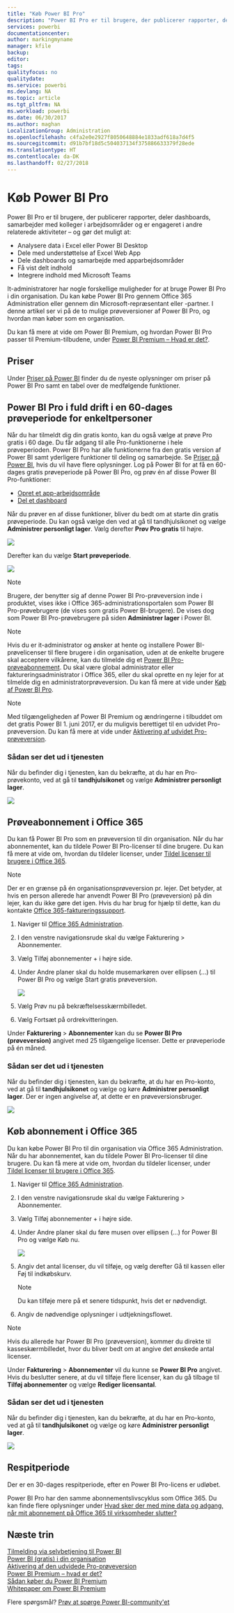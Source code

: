 ```yaml
---
title: "Køb Power BI Pro"
description: "Power BI Pro er til brugere, der publicerer rapporter, deler dashboards, samarbejder med kolleger i arbejdsområder og er engageret i andre relaterede aktiviteter."
services: powerbi
documentationcenter: 
author: markingmyname
manager: kfile
backup: 
editor: 
tags: 
qualityfocus: no
qualitydate: 
ms.service: powerbi
ms.devlang: NA
ms.topic: article
ms.tgt_pltfrm: NA
ms.workload: powerbi
ms.date: 06/30/2017
ms.author: maghan
LocalizationGroup: Administration
ms.openlocfilehash: c4fa2e0e2927f8050648884e1833adf618a7d4f5
ms.sourcegitcommit: d91b7bf18d5c504037134f375886633379f28ede
ms.translationtype: HT
ms.contentlocale: da-DK
ms.lasthandoff: 02/27/2018
---
```

# <a name="purchasing-power-bi-pro"></a>Køb Power BI Pro
Power BI Pro er til brugere, der publicerer rapporter, deler dashboards, samarbejder med kolleger i arbejdsområder og er engageret i andre relaterede aktiviteter – og gør det muligt at:

* Analysere data i Excel eller Power BI Desktop
* Dele med understøttelse af Excel Web App
* Dele dashboards og samarbejde med apparbejdsområder
* Få vist delt indhold
* Integrere indhold med Microsoft Teams

It-administratorer har nogle forskellige muligheder for at bruge Power BI Pro i din organisation. Du kan købe Power BI Pro gennem Office 365 Administration eller gennem din Microsoft-repræsentant eller -partner. I denne artikel ser vi på de to mulige prøveversioner af Power BI Pro, og hvordan man køber som en organisation.

Du kan få mere at vide om Power BI Premium, og hvordan Power BI Pro passer til Premium-tilbudene, under [Power BI Premium – Hvad er det?](service-premium.md).

## <a name="pricing"></a>Priser
Under [Priser på Power BI](https://powerbi.microsoft.com/pricing/) finder du de nyeste oplysninger om priser på Power BI Pro samt en tabel over de medfølgende funktioner.

## <a name="in-service-power-bi-pro-60-day-trial-for-individuals"></a>Power BI Pro i fuld drift i en 60-dages prøveperiode for enkeltpersoner
Når du har tilmeldt dig din gratis konto, kan du også vælge at prøve Pro gratis i 60 dage. Du får adgang til alle Pro-funktionerne i hele prøveperioden. Power BI Pro har alle funktionerne fra den gratis version af Power BI samt yderligere funktioner til deling og samarbejde. Se [Priser på Power BI](https://powerbi.microsoft.com/pricing), hvis du vil have flere oplysninger. Log på Power BI for at få en 60-dages gratis prøveperiode på Power BI Pro, og prøv én af disse Power BI Pro-funktioner:

* [Opret et app-arbejdsområde](service-create-distribute-apps.md)
* [Del et dashboard](service-share-dashboards.md)

Når du prøver en af disse funktioner, bliver du bedt om at starte din gratis prøveperiode. Du kan også vælge den ved at gå til tandhjulsikonet og vælge **Administrer personligt lager**. Vælg derefter **Prøv Pro gratis** til højre.

![](media/service-admin-purchasing-power-bi-pro/powerbi-pro-trial1.png)

Derefter kan du vælge **Start prøveperiode**.

![](media/service-admin-purchasing-power-bi-pro/powerbi-pro-trial2.png)

> [!NOTE]
> Brugere, der benytter sig af denne Power BI Pro-prøveversion inde i produktet, vises ikke i Office 365-administrationsportalen som Power BI Pro-prøvebrugere (de vises som gratis Power BI-brugere). De vises dog som Power BI Pro-prøvebrugere på siden **Administrer lager** i Power BI.

> [!NOTE]
> Hvis du er it-administrator og ønsker at hente og installere Power BI-prøvelicenser til flere brugere i din organisation, uden at de enkelte brugere skal acceptere vilkårene, kan du tilmelde dig et [Power BI Pro-prøveabonnement](https://portal.office.com/Signup/MainSignup15.aspx?OfferId=d59682f3-3e3b-4686-9c00-7c7c1c736085&dl=POWER_BI_PRO). Du skal være global administrator eller faktureringsadministrator i Office 365, eller du skal oprette en ny lejer for at tilmelde dig en administratorprøveversion. Du kan få mere at vide under [Køb af Power BI Pro](service-admin-purchasing-power-bi-pro.md).

> [!NOTE]
> Med tilgængeligheden af Power BI Premium og ændringerne i tilbuddet om det gratis Power BI 1. juni 2017, er du muligvis berettiget til en udvidet Pro-prøveversion. Du kan få mere at vide under [Aktivering af udvidet Pro-prøveversion](service-extended-pro-trial.md).

### <a name="what-this-looks-like-within-the-service"></a>Sådan ser det ud i tjenesten
Når du befinder dig i tjenesten, kan du bekræfte, at du har en Pro-prøvekonto, ved at gå til **tandhjulsikonet** og vælge **Administrer personligt lager**.

![](media/service-admin-purchasing-power-bi-pro/powerbi-pro-trial3.png)

## <a name="subscription-trial-in-office-365"></a>Prøveabonnement i Office 365
Du kan få Power BI Pro som en prøveversion til din organisation. Når du har abonnementet, kan du tildele Power BI Pro-licenser til dine brugere. Du kan få mere at vide om, hvordan du tildeler licenser, under [Tildel licenser til brugere i Office 365](https://support.office.com/article/Assign-or-unassign-licenses-for-Office-365-for-business-997596b5-4173-4627-b915-36abac6786dc).

> [!NOTE]
> Der er en grænse på én organisationsprøveversion pr. lejer. Det betyder, at hvis en person allerede har anvendt Power BI Pro (prøveversion) på din lejer, kan du ikke gøre det igen. Hvis du har brug for hjælp til dette, kan du kontakte [Office 365-faktureringssupport](https://support.office.microsoft.com/article/Contact-Office-365-for-business-support-Admin-Help-32a17ca7-6fa0-4870-8a8d-e25ba4ccfd4b?CorrelationId=552bbf37-214f-4202-80cb-b94240dcd671&ui=en-US&rs=en-US&ad=US#BKMK_call_support).
> 

1. Naviger til [Office 365 Administration](https://portal.office.com/admin/default.aspx).
2. I den venstre navigationsrude skal du vælge Fakturering > Abonnementer.
3. Vælg Tilføj abonnementer + i højre side.
4. Under Andre planer skal du holde musemarkøren over ellipsen (…) til Power BI Pro og vælge Start gratis prøveversion.
   
    ![](media/service-admin-purchasing-power-bi-pro/organization-pro-trial1.png)
5. Vælg Prøv nu på bekræftelsesskærmbilledet.
6. Vælg Fortsæt på ordrekvitteringen.

Under **Fakturering** > **Abonnementer** kan du se **Power BI Pro (prøveversion)** angivet med 25 tilgængelige licenser. Dette er prøveperiode på én måned.

### <a name="what-this-looks-like-within-the-service"></a>Sådan ser det ud i tjenesten
Når du befinder dig i tjenesten, kan du bekræfte, at du har en Pro-konto, ved at gå til **tandhjulsikonet** og vælge og køre **Administrer personligt lager**. Der er ingen angivelse af, at dette er en prøveversionsbruger.

![](media/service-admin-purchasing-power-bi-pro/powerbi-pro3.png)

## <a name="purchase-subscription-in-office-365"></a>Køb abonnement i Office 365
Du kan købe Power BI Pro til din organisation via Office 365 Administration. Når du har abonnementet, kan du tildele Power BI Pro-licenser til dine brugere. Du kan få mere at vide om, hvordan du tildeler licenser, under [Tildel licenser til brugere i Office 365](https://support.office.com/article/Assign-or-unassign-licenses-for-Office-365-for-business-997596b5-4173-4627-b915-36abac6786dc).

1. Naviger til [Office 365 Administration](https://portal.office.com/admin/default.aspx).
2. I den venstre navigationsrude skal du vælge Fakturering > Abonnementer.
3. Vælg Tilføj abonnementer + i højre side.
4. Under Andre planer skal du føre musen over ellipsen (…) for Power BI Pro og vælge Køb nu.
   
    ![](media/service-admin-purchasing-power-bi-pro/organization-pro1.png)
5. Angiv det antal licenser, du vil tilføje, og vælg derefter Gå til kassen eller Føj til indkøbskurv.
   
   > [!NOTE]
   > Du kan tilføje mere på et senere tidspunkt, hvis det er nødvendigt.
   > 
   > 
6. Angiv de nødvendige oplysninger i udtjekningsflowet.

> [!NOTE]
> Hvis du allerede har Power BI Pro (prøveversion), kommer du direkte til kasseskærmbilledet, hvor du bliver bedt om at angive det ønskede antal licenser.
> 
> 

Under **Fakturering** > **Abonnementer** vil du kunne se **Power BI Pro** angivet. Hvis du beslutter senere, at du vil tilføje flere licenser, kan du gå tilbage til **Tilføj abonnementer** og vælge **Rediger licensantal**.

### <a name="what-this-looks-like-within-the-service"></a>Sådan ser det ud i tjenesten
Når du befinder dig i tjenesten, kan du bekræfte, at du har en Pro-konto, ved at gå til **tandhjulsikonet** og vælge og køre **Administrer personligt lager**.

![](media/service-admin-purchasing-power-bi-pro/powerbi-pro3.png)

## <a name="grace-period"></a>Respitperiode
Der er en 30-dages respitperiode, efter en Power BI Pro-licens er udløbet. 

Power BI Pro har den samme abonnementslivscyklus som Office 365. Du kan finde flere oplysninger under [Hvad sker der med mine data og adgang, når mit abonnement på Office 365 til virksomheder slutter?](https://support.office.com/en-us/article/What-happens-to-my-data-and-access-when-my-Office-365-for-business-subscription-ends-4436582f-211a-45ec-b72e-33647f97d8a3)

## <a name="next-steps"></a>Næste trin
[Tilmelding via selvbetjening til Power BI](service-self-service-signup-for-power-bi.md)  
[Power BI (gratis) i din organisation](service-admin-service-free-in-your-organization.md)  
[Aktivering af den udvidede Pro-prøveversion](service-extended-pro-trial.md)  
[Power BI Premium – hvad er det?](service-premium.md)  
[Sådan køber du Power BI Premium](service-admin-premium-purchase.md)  
[Whitepaper om Power BI Premium](https://aka.ms/pbipremiumwhitepaper)  

Flere spørgsmål? [Prøv at spørge Power BI-community'et](http://community.powerbi.com/)

